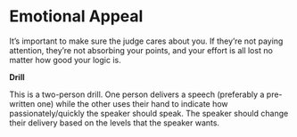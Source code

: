 # Emotional Appeal

It’s important to make sure the judge cares about you. If they’re not paying attention, they’re not absorbing your points, and your effort is all lost no matter how good your logic is.

**Drill**

This is a two-person drill. One person delivers a speech (preferably a pre-written one) while the other uses their hand to indicate how passionately/quickly the speaker should speak. The speaker should change their delivery based on the levels that the speaker wants.
